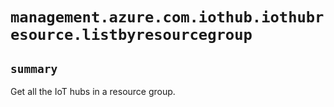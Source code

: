# `management.azure.com.iothub.iothubresource.listbyresourcegroup`

## `summary`
Get all the IoT hubs in a resource group.


